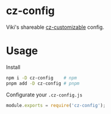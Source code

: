 # cz-config

Viki's shareable [cz-customizable](https://github.com/leoforfree/cz-customizable) config.

# Usage

Install

```bash
npm i -D cz-config    # npm
pnpm add -D cz-config # pnpm
```

Configurate your `.cz-config.js`

```js
module.exports = require('cz-config');
```
